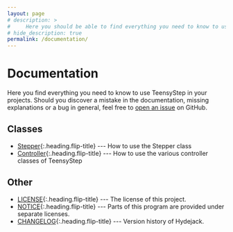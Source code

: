 ```yaml
---
layout: page
# description: >  
#     Here you should be able to find everything you need to know to use TeensyStep for your projects. 
# hide_description: true
permalink: /documentation/
---
```


# Documentation
Here you find everything you need to know to use TeensyStep in your projects. 
Should you discover a mistake in the documentation, missing explanations or a bug in general, feel free to [open an issue](https://github.com/luni64/TeensyStep/issues) on GitHub.

<!-- **NOTE**: While this manual tries to be beginner-friendly, as a user of Jekyll it is assumed that you are comfortable running shell commands and editing text files.
{:.message} -->


## Classes
* [Stepper]{:.heading.flip-title} --- How to use the Stepper class
* [Controller]{:.heading.flip-title} --- How to use the various controller classes of TeensyStep



## Other
* [LICENSE]{:.heading.flip-title} --- The license of this project.
* [NOTICE]{:.heading.flip-title} --- Parts of this program are provided under separate licenses.
* [CHANGELOG]{:.heading.flip-title} --- Version history of Hydejack.


[controller]: controller.md
[stepper]: stepper.md
[LICENSE]: ../LICENSE.md
[NOTICE]: ../NOTICE.md
[CHANGELOG]: ../CHANGELOG.md